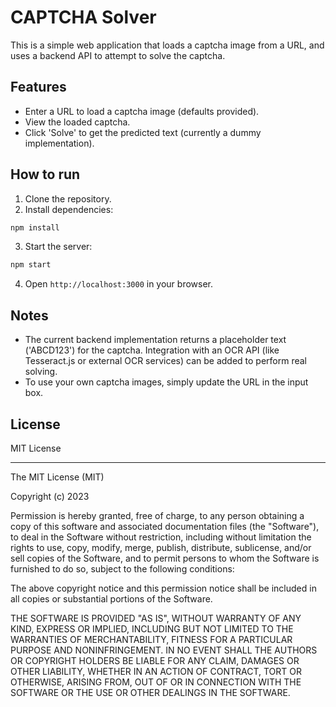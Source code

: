 # CAPTCHA Solver

This is a simple web application that loads a captcha image from a URL, and uses a backend API to attempt to solve the captcha.

## Features
- Enter a URL to load a captcha image (defaults provided).
- View the loaded captcha.
- Click 'Solve' to get the predicted text (currently a dummy implementation).

## How to run
1. Clone the repository.
2. Install dependencies:

```bash
npm install
```
3. Start the server:

```bash
npm start
```
4. Open `http://localhost:3000` in your browser.

## Notes
- The current backend implementation returns a placeholder text ('ABCD123') for the captcha. Integration with an OCR API (like Tesseract.js or external OCR services) can be added to perform real solving.
- To use your own captcha images, simply update the URL in the input box.

## License

MIT License

---

The MIT License (MIT)

Copyright (c) 2023

Permission is hereby granted, free of charge, to any person obtaining a copy
of this software and associated documentation files (the "Software"), to deal
in the Software without restriction, including without limitation the rights
to use, copy, modify, merge, publish, distribute, sublicense, and/or sell
copies of the Software, and to permit persons to whom the Software is
furnished to do so, subject to the following conditions:

The above copyright notice and this permission notice shall be included in all
copies or substantial portions of the Software.

THE SOFTWARE IS PROVIDED "AS IS", WITHOUT WARRANTY OF ANY KIND, EXPRESS OR
IMPLIED, INCLUDING BUT NOT LIMITED TO THE WARRANTIES OF MERCHANTABILITY,
FITNESS FOR A PARTICULAR PURPOSE AND NONINFRINGEMENT. IN NO EVENT SHALL THE
AUTHORS OR COPYRIGHT HOLDERS BE LIABLE FOR ANY CLAIM, DAMAGES OR OTHER
LIABILITY, WHETHER IN AN ACTION OF CONTRACT, TORT OR OTHERWISE, ARISING FROM,
OUT OF OR IN CONNECTION WITH THE SOFTWARE OR THE USE OR OTHER DEALINGS IN THE
SOFTWARE.
